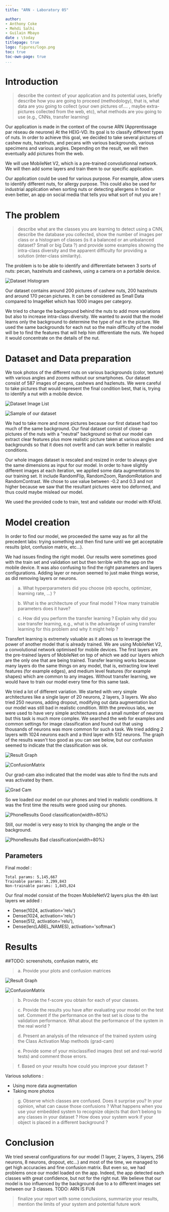 ```yaml
---
title: "ARN - Laboratory 05" 

author: 
- Anthony Coke
- Mehdi Salhi
- Guilain Mbayo
date : \today
titlepage: true
logo: figures/logo.png
toc: true
toc-own-page: true
...
```


# Introduction

> describe the context of your application and its potential uses, briefly describe
how you are going to proceed (methodology), that is, what data are you going to collect (your
own pictures of.... , maybe extra-pictures collected from the web, etc), what methods are you
going to use (e.g., CNNs, transfer learning)


Our application is made in the context of the course ARN (Apprentissage par
réseau de neurone) At the HEIG-VD.
Its goal is to classify different types of nuts.
In order to achieve this goal, we decided to take several pictures of cashew
nuts, hazelnuts, and pecans with various backgrounds, various specimens and various angles. 
Depending on the result, we will then eventually add pictures from the web.

We will use MobileNet V2, which is a pre-trained convolutionnal network. We will
then add some layers and train them to our specific application.

Our application could be used for various purpose. For example, allow users to
identify different nuts, for allergy purpose. This could also be used for
industrial application when sorting nuts or detecting allergens in food or even
better, an app on social media that tells you what sort of nut you are !

# The problem

> describe what are the classes you are learning to detect using a CNN, describe the
database you collected, show the number of images per class or a histogram of classes (is it a
balanced or an unbalanced dataset? Small or big Data ?) and provide some examples showing
the intra-class diversity and the apparent difficulty for providing a solution (inter-class
similarity).

The problem is to be able to identify and differentiate between 3 sorts of nuts:
pecan, hazelnuts and cashews, using a camera on a portable device.

![Dataset Histogram](figures/DatasetHist.png)

Our dataset contains around 200 pictures of cashew nuts, 200 hazelnuts and
around 170 pecan pictures. It can be considered as Small Data compared to
ImageNet which has 1000 images per category.

We tried to change the background behind the nuts to add more variations but
also to increase intra-class diversity. We wanted to avoid that the model learns
only the background to determine the type of nut in the picture. We used the
same backgrounds for each nut so the main difficulty of the model will be to
find the features that will help him differentiate the nuts. We hoped it would
concentrate on the details of the nut.

# Dataset and Data preparation

We took photos of the different nuts on various backgrounds (color, texture) with
various angles and zooms without our smartphones. Our dataset consist of 587 
images of pecans, cashews and hazlenuts. We were careful to take pictures that
would represent the final condition best, that is, trying to identify a nut with a
mobile device.

![Dataset Image List](figures/DatasetImageList.png)

![Sample of our dataset](figures/SampleDataset.png)

We had to take more and more pictures because our first dataset had too much of
the same background. Our final dataset consist of close-up pictures of the nuts
with a "neutral" background so that our model can extract clear features plus
more realistic picture taken at various angles and backgrounds so that it does
not overfit and can work better in realistic conditions.

Our whole images dataset is rescaled and resized in order to always give the
same dimensions as input for our model.
In order to have slightly different images at each iteration, we applied some
data augmentations to our training set. It include RandomFlip, RandomZoom,
RandomRotation and RandomContrast. We chose to use value between -0.2 and 0.3
and not higher because we saw that the resultant pictures were too deformed, and
thus could maybe mislead our model.

We used the provided code to train, test and validate our model with KFold.

# Model creation

In order to find our model, we proceeded the same way as for all the precedent labs: trying something
and then find tune until we get acceptable results (plot, confusion matrix, etc...).

We had issues finding the right model. Our results were sometimes good with the train set and validation set but then 
terrible with the app on the mobile device. It was also confusing to find the right parameters and layers configurations. 
Adding layer or neuron seemed to just make things worse, as did removing layers or neurons.


> a. What hyperparameters did you choose (nb epochs, optimizer, learning rate, ...) ?


> b. What is the architecture of your final model ? How many trainable parameters does it
have?



> c. How did you perform the transfer learning ? Explain why did you use transfer learning,
e.g., what is the advantage of using transfer learning for this problem and why it might
help ?

Transfert learning is extremely valuable as it allows us to leverage the power of another model that is already trained. 
We are using MobileNet V2, a convolutional network optimised for mobile devices. The first layers are the pre-trained 
layers of MobileNet on top of which we add our layers which are the only one that are being trained. Transfer learning 
works because many layers do the same things on any model, that is, extracting low level features (for example edges), 
and medium level features (for example shapes) which are common to any images. Without transfer learning, we would have 
to train our model every time for this same task.



We tried a lot of different variation. We started with very simple architectures
like a single layer of 20 neurons, 2 layers, 3 layers. We also tried 250
neurons, adding dropout, modifying out data augmentation but our model was still
bad in realistic condition. With the previous labs, we were used to have very
simple architectures and a small number of neurons but this task is much more
complex. We searched the web for examples and common settings for image
classification and found out that using thousands of neurons was more common for
such a task. We tried adding 2 layers with 1024 neurons each and a third layer
with 512 neurons. The graph of the results wasn't too good as you can see below,
but our confusion seemed to indicate that the classification was ok.

![Result Graph](figures/ResultGraph.png)

![ConfusionMatrix](figures/ConfusionMatrix.png)

Our grad-cam also indicated that the model was able to find the nuts and was
activated by them.

![Grad Cam](figures/GradCam.png)

So we loaded our model on our phones and tried in realistic conditions. It was
the first time the results were good using our phones.

![PhoneResults Good classification](figures/PhoneResults.png){width=80%}

Still, our model is very easy to trick by changing the angle or the background.

![PhoneResults Bad classification](figures/PhoneResults_bad.png){width=80%}

## Parameters

Final model :

```
Total params: 5,145,667
Trainable params: 3,299,843
Non-trainable params: 1,845,824

```

Our final model consist of the frozen MobileNetV2 layers plus the 4th last layers 
we added :

- Dense(1024, activation='relu')
- Dense(1024, activation='relu')
- Dense(512, activation='relu'),
- Dense(len(LABEL_NAMES), activation='softmax')


# Results

##TODO: screenshots, confusion matrix, etc

> a. Provide your plots and confusion matrices

![Result Graph](figures/ResultGraph.png)

![ConfusionMatrix](figures/ConfusionMatrix.png)

> b. Provide the f-score you obtain for each of your classes.

> c. Provide the results you have after evaluating your model on the test set. 
Comment if the performance on the test set is close to the validation 
performance. What about the performance of the system in the real world ?

> d. Present an analysis of the relevance of the trained system using the Class Activation
Map methods (grad-cam)

> e. Provide some of your misclassified images (test set and real-world tests) and comment
those errors.

> f. Based on your results how could you improve your dataset ?

Various solutions :

- Using more data augmentation
- Taking more photos


> g. Observe which classes are confused. Does it surprise you? In your opinion, what can
cause those confusions ? What happens when you use your embedded system to
recognize objects that don’t belong to any classes in your dataset ? How does your
system work if your object is placed in a different background ?


# Conclusion

We tried several configurations for our model (1 layer, 2 layers, 3 layers, 256
neurons, 8 neurons, dropout, etc...) and most of the time, we managed to get
high accuracies and fine confusion matrix. But even so, we had problems once our
model loaded on the app. Indeed, the app detected each classes with great
confidence, but not for the right nut. 
We believe that our model is too influenced by the background due to a to
different images set between our 3 classes.
TODO: ARN IS FUN


> finalize your report with some conclusions, summarize your results, mention the
limits of your system and potential future work
